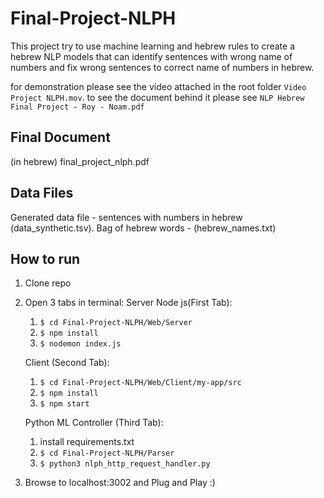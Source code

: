 # Final-Project-NLPH
This project try to use machine learning and hebrew rules to create a hebrew NLP models that can identify sentences with wrong name of numbers and fix wrong sentences to correct name of numbers in hebrew.

for demonstration please see the video attached in the root folder `Video Project NLPH.mov`.
to see the document behind it please see `NLP Hebrew Final Project - Roy - Noam.pdf`

## Final Document
(in hebrew) final_project_nlph.pdf

## Data Files
Generated data file - sentences with numbers in hebrew (data_synthetic.tsv).
Bag of hebrew words - (hebrew_names.txt)

## How to run
1. Clone repo
2. Open 3 tabs in terminal:
    Server Node js(First Tab):
    1. `$ cd Final-Project-NLPH/Web/Server`
    2. `$ npm install`
    3. `$ nodemon index.js`
    

    Client (Second Tab):
    1. `$ cd Final-Project-NLPH/Web/Client/my-app/src`
    2. `$ npm install`
    3. `$ npm start`

    Python ML Controller (Third Tab):
    1. install requirements.txt 
    2. `$ cd Final-Project-NLPH/Parser`
    3. `$ python3 nlph_http_request_handler.py                `

3. Browse to localhost:3002 and Plug and Play :)
